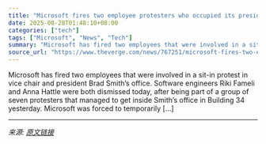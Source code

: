 ```yaml
---
title: "Microsoft fires two employee protesters who occupied its president&#8217;s office"
date: 2025-08-28T01:48:10+08:00
categories: ["tech"]
tags: ["Microsoft", "News", "Tech"]
summary: "Microsoft has fired two employees that were involved in a sit-in protest in vice chair and president Brad Smith’s office. Software engineers Riki Fameli and Anna Hattle were both dismissed today, afte"
source_url: "https://www.theverge.com/news/767251/microsoft-fires-two-employees-building-34-brad-smith-office-protest"
---
```


Microsoft has fired two employees that were involved in a sit-in protest in vice chair and president Brad Smith’s office. Software engineers Riki Fameli and Anna Hattle were both dismissed today, after being part of a group of seven protesters that managed to get inside Smith’s office in Building 34 yesterday. Microsoft was forced to temporarily [&#8230;]

---

*来源: [原文链接](https://www.theverge.com/news/767251/microsoft-fires-two-employees-building-34-brad-smith-office-protest)*

